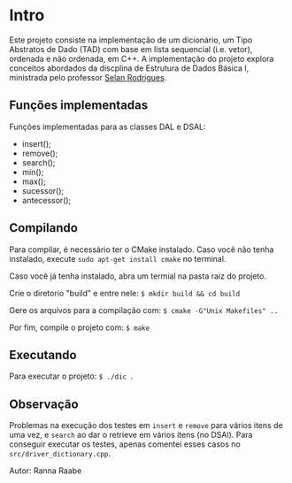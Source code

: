 # Intro
Este projeto consiste na implementação de um dicionário, um Tipo Abstratos de Dado (TAD) com base em lista sequencial (i.e. vetor), ordenada e não ordenada, em C++. A implementação do projeto explora conceitos abordados da discplina de Estrutura de Dados Básica I, ministrada pelo professor [Selan Rodrigues](https://docente.ufrn.br/2497950/perfil).

## Funções implementadas
Funções implementadas para as classes DAL e DSAL: 
- insert();
- remove();
- search();
- min();
- max();
- sucessor();
- antecessor();

## Compilando
Para compilar, é necessário ter o CMake instalado. Caso você não tenha instalado, execute ```sudo apt-get install cmake``` no terminal.

Caso você já tenha instalado, abra um termial na pasta raiz do projeto.

Crie o diretorio "build" e entre nele: ```$ mkdir build && cd build ```

Gere os arquivos para a compilação com: ```$ cmake -G"Unix Makefiles" ..```

Por fim, compile o projeto com: ```$ make ```

## Executando
Para executar o projeto: ```$ ./dic ```.

## Observação
Problemas na execução dos testes em ```insert``` e ```remove``` para vários itens de uma vez, e ```search``` ao dar o retrieve em vários itens (no DSAl).
Para conseguir executar os testes, apenas comentei esses casos no ```src/driver_dictionary.cpp```.


Autor: Ranna Raabe
